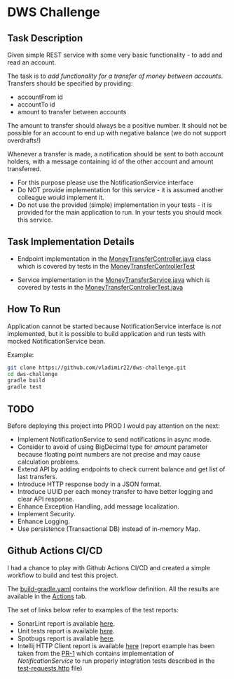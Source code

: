 # DWS Challenge
## Task Description
Given simple REST service with some very basic functionality - to add and read an
account.

The task is to *add functionality for a transfer of money between accounts*. Transfers should be
specified by providing:
- accountFrom id
- accountTo id
- amount to transfer between accounts

The amount to transfer should always be a positive number. It should not be possible for an account to end
up with negative balance (we do not support overdrafts!)

Whenever a transfer is made, a notification should be sent to both account holders, with a message
containing id of the other account and amount transferred.
- For this purpose please use the NotificationService interface
- Do NOT provide implementation for this service - it is assumed another colleague would implement it.
- Do not use the provided (simple) implementation in your tests - it is provided for the main application
to run. In your tests you should mock this service.


## Task Implementation Details

- Endpoint implementation in the [MoneyTransferController.java](./src/main/java/com/dws/challenge/web/MoneyTransferController.java) class which is covered by tests in the [MoneyTransferControllerTest](./src/test/java/com/dws/challenge/web/MoneyTransferControllerTest.java)

- Service implementation in the [MoneyTransferService.java](./src/main/java/com/dws/challenge/service/MoneyTransferService.java) which is covered by tests in the [MoneyTransferControllerTest.java](./src/test/java/com/dws/challenge/service/MoneyTransferServiceTest.java)


## How To Run

Application cannot be started because NotificationService interface is *not* implemented, but it is possible to build application and run tests with mocked NotificationService bean.

Example:

```sh
git clone https://github.com/vladimir22/dws-challenge.git
cd dws-challenge
gradle build
gradle test
```


## TODO
Before deploying this project into PROD I would pay attention on the next:
- Implement NotificationService to send notifications in async mode.
- Consider to avoid of using BigDecimal type for *amount* parameter because floating point numbers are not precise and may cause calculation problems.
- Extend API by adding endpoints to check current balance and get list of last transfers.
- Introduce HTTP response body in a JSON format.
- Introduce UUID per each money transfer to have better logging and clear API response.
- Enhance Exception Handling, add message localization.
- Implement Security.
- Enhance Logging.
- Use persistence (Transactional DB) instead of in-memory Map.

## Github Actions CI/CD
I had a chance to play with Github Actions CI/CD and created a simple workflow to build and test this project.

The [build-gradle.yaml](./.github/workflows/build-gradle.yaml) contains the workflow definition. All the results are available in the [Actions](https://github.com/vladimir22/dws-challenge/actions) tab.

The set of links below refer to examples of the test reports:
- SonarLint report is available [here](https://github.com/vladimir22/dws-challenge/actions/runs/5066895224/jobs/9097287259).
- Unit tests report is available [here](https://github.com/vladimir22/dws-challenge/actions/runs/5066895224/jobs/9097286593).
- Spotbugs report is available [here](https://github.com/vladimir22/dws-challenge/actions/runs/5066895224/jobs/9097287656).
- Intellij HTTP Client report is available [here](https://github.com/vladimir22/dws-challenge/actions/runs/5069408889/jobs/9102992064) (report example has been taken from the [PR-1](https://github.com/vladimir22/dws-challenge/pull/1) which contains implementation of *NotificationService* to run properly integration tests described in the [test-requests.http](https://github.com/vladimir22/dws-challenge/blob/main/HTTP/test-requests.http) file)






